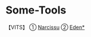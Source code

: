 # Some-Tools


【VITS】
①
[Narcissu](https://github.com/G-Sea/Some-Tools/blob/main/%5BVITS%5DExtract%20List%20form%20Narcissu%20Scripts/jp_re.py)
②
[Eden*](https://github.com/G-Sea/Some-Tools/tree/main/%5BVITS%5DExtract%20Lines%20from%20Eden)
